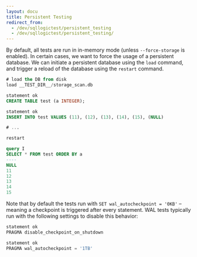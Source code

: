 ```yaml
---
layout: docu
title: Persistent Testing
redirect_from:
  - /dev/sqllogictest/persistent_testing
  - /dev/sqllogictest/persistent_testing/
---
```


By default, all tests are run in in-memory mode (unless `--force-storage` is enabled). In certain cases, we want to force the usage of a persistent database. We can initiate a persistent database using the `load` command, and trigger a reload of the database using the `restart` command.

```sql
# load the DB from disk
load __TEST_DIR__/storage_scan.db

statement ok
CREATE TABLE test (a INTEGER);

statement ok
INSERT INTO test VALUES (11), (12), (13), (14), (15), (NULL)

# ...

restart

query I
SELECT * FROM test ORDER BY a
----
NULL
11
12
13
14
15
```

Note that by default the tests run with `SET wal_autocheckpoint = '0KB'` – meaning a checkpoint is triggered after every statement. WAL tests typically run with the following settings to disable this behavior:

```sql
statement ok
PRAGMA disable_checkpoint_on_shutdown

statement ok
PRAGMA wal_autocheckpoint = '1TB'
```
